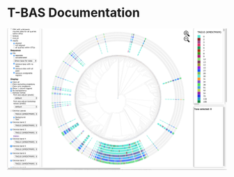 
# T-BAS Documentation

![](https://github.com/ncsu-decifr/tbas-documentation/blob/master/images/Screen1.png)
